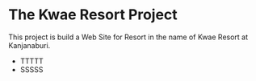 # The Kwae Resort Project
This project is build a Web Site for Resort in the name of Kwae Resort at Kanjanaburi. 
* TTTTT
* SSSSS

